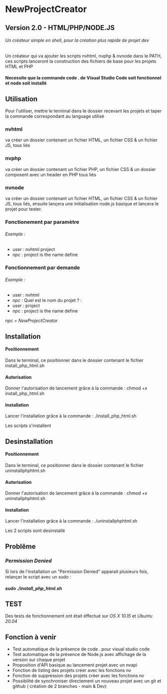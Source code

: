 # NewProjectCreator
## Version 2.0 - HTML/PHP/NODE.JS
###### Un créateur simple en shell, pour la création plus rapide de projet dev

Un créateur qui va ajouter les scripts nvhtml, nvphp & nvnode dans le PATH, ces scripts lanceront la construction des fichiers de base pour les projets HTML et PHP

#### Necessite que la commande code . de Visual Studio Code soit fonctionnel et node soit installé

## Utilisation

Pour l'utiliser, mettre le terminal dans le dossier recevant les projets et taper la commande correspondant au language utilisé
### nvhtml  
va créer un dossier contenant un fichier HTML, un fichier CSS & un fichier JS, tous liés
### nvphp  
va créer un dossier contenant un fichier PHP, un fichier CSS & un dossier composent avec un header en PHP tous liés
### nvnode  
va créer un dossier contenant un fichier HTML, un fichier CSS & un fichier JS, tous liés, ensuite lançera une initialisation node.js basique et lancera le projet pour tester.

### Fonctionement par paramètre   
###### *Exemple* :  
* user : nvhtml project
* *npc* : project  is the name define    
### Fonctionnement par demande
###### *Exemple* :  
* user : nvhtml
* *npc* : Quel est le nom du projet ? :
* user : project
* *npc* : project is the name define  


*npc = NewProjectCreator*
## Installation

#### Positionnement

Dans le terminal, ce positionner dans le dossier contenant le fichier install_php_html.sh
#### Autorisation

Donner l'autorisation de lancement grâce à la commande : chmod +x install_php_html.sh
#### Installation

Lancer l'installation grâce à la commande : ./install_php_html.sh

Les scripts s'installent

## Desinstallation 
#### Positionnement

Dans le terminal, ce positionner dans le dossier contenant le fichier uninstallphphtml.sh
#### Autorisation

Donner l'autorisation de lancement grâce à la commande : chmod +x uninstallphphtml.sh
#### Installation

Lancer l'installation grâce à la commande : ./uninstallphphtml.sh

Les 2 scripts sont desinstallé

## Problême

### *Permission Denied*
Si lors de l'installation un "Permission Denied" apparait plusieurs fois, relançer le script avec un sudo : 
##### sudo ./install_php_html.sh

## TEST

Des tests de fonctionnement ont était éffectué sur *OS X 10.15* et *Ubuntu 20.04*

## Fonction à venir

- Test automatique de la présence de code . pour visual studio code
- Test automatique de la présence de Node.js avec affichage de la version sur chaque projet
- Proposition d'API basique au lancement projet avec un nvapi
- Fonction de listing des projets créer avec les fonctions nv
- Fonction de suppression des projets créer avec les fonctions nv
- Possibilité de synchroniser directement un nouveau projet avec un git et github ( création de 2 branches - main & Dev)